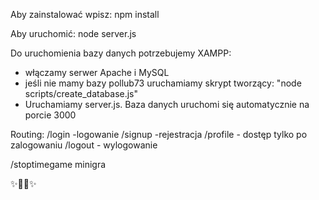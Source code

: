 Aby zainstalować wpisz:
npm install

Aby uruchomić:
node server.js

Do uruchomienia bazy danych potrzebujemy XAMPP:
- włączamy serwer Apache i MySQL
- jeśli nie mamy bazy pollub73 uruchamiamy skrypt tworzący: "node scripts/create_database.js" 
- Uruchamiamy server.js. Baza danych uruchomi się automatycznie na porcie 3000

Routing:
/login -logowanie
/signup -rejestracja
/profile - dostęp tylko po zalogowaniu
/logout - wylogowanie

/stoptimegame  minigra 

✨🐢🚀✨
